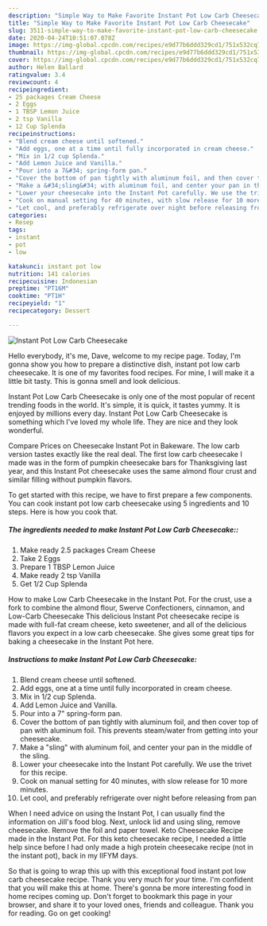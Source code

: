 ```yaml
---
description: "Simple Way to Make Favorite Instant Pot Low Carb Cheesecake"
title: "Simple Way to Make Favorite Instant Pot Low Carb Cheesecake"
slug: 3511-simple-way-to-make-favorite-instant-pot-low-carb-cheesecake
date: 2020-04-24T10:51:07.078Z
image: https://img-global.cpcdn.com/recipes/e9d77b6ddd329cd1/751x532cq70/instant-pot-low-carb-cheesecake-recipe-main-photo.jpg
thumbnail: https://img-global.cpcdn.com/recipes/e9d77b6ddd329cd1/751x532cq70/instant-pot-low-carb-cheesecake-recipe-main-photo.jpg
cover: https://img-global.cpcdn.com/recipes/e9d77b6ddd329cd1/751x532cq70/instant-pot-low-carb-cheesecake-recipe-main-photo.jpg
author: Helen Ballard
ratingvalue: 3.4
reviewcount: 4
recipeingredient:
- 25 packages Cream Cheese
- 2 Eggs
- 1 TBSP Lemon Juice
- 2 tsp Vanilla
- 12 Cup Splenda
recipeinstructions:
- "Blend cream cheese until softened."
- "Add eggs, one at a time until fully incorporated in cream cheese."
- "Mix in 1/2 cup Splenda."
- "Add Lemon Juice and Vanilla."
- "Pour into a 7&#34; spring-form pan."
- "Cover the bottom of pan tightly with aluminum foil, and then cover top of pan with aluminum foil. This prevents steam/water from getting into your cheesecake."
- "Make a &#34;sling&#34; with aluminum foil, and center your pan in the middle of the sling."
- "Lower your cheesecake into the Instant Pot carefully. We use the trivet for this recipe."
- "Cook on manual setting for 40 minutes, with slow release for 10 more minutes."
- "Let cool, and preferably refrigerate over night before releasing from pan"
categories:
- Resep
tags:
- instant
- pot
- low

katakunci: instant pot low
nutrition: 141 calories
recipecuisine: Indonesian
preptime: "PT16M"
cooktime: "PT1H"
recipeyield: "1"
recipecategory: Dessert

---
```



![Instant Pot Low Carb Cheesecake](https://img-global.cpcdn.com/recipes/e9d77b6ddd329cd1/751x532cq70/instant-pot-low-carb-cheesecake-recipe-main-photo.jpg)

Hello everybody, it's me, Dave, welcome to my recipe page. Today, I'm gonna show you how to prepare a distinctive dish, instant pot low carb cheesecake. It is one of my favorites food recipes. For mine, I will make it a little bit tasty. This is gonna smell and look delicious.

Instant Pot Low Carb Cheesecake is only one of the most popular of recent trending foods in the world. It's simple, it is quick, it tastes yummy. It is enjoyed by millions every day. Instant Pot Low Carb Cheesecake is something which I've loved my whole life. They are nice and they look wonderful.

Compare Prices on Cheesecake Instant Pot in Bakeware. The low carb version tastes exactly like the real deal. The first low carb cheesecake I made was in the form of pumpkin cheesecake bars for Thanksgiving last year, and this Instant Pot cheesecake uses the same almond flour crust and similar filling without pumpkin flavors.


To get started with this recipe, we have to first prepare a few components. You can cook instant pot low carb cheesecake using 5 ingredients and 10 steps. Here is how you cook that.

##### The ingredients needed to make Instant Pot Low Carb Cheesecake::

1. Make ready 2.5 packages Cream Cheese
1. Take 2 Eggs
1. Prepare 1 TBSP Lemon Juice
1. Make ready 2 tsp Vanilla
1. Get 1/2 Cup Splenda


How to make Low Carb Cheesecake in the Instant Pot. For the crust, use a fork to combine the almond flour, Swerve Confectioners, cinnamon, and Low-Carb Cheesecake This delicious Instant Pot cheesecake recipe is made with full-fat cream cheese, keto sweetener, and all of the delicious flavors you expect in a low carb cheesecake. She gives some great tips for baking a cheesecake in the Instant Pot here. 

##### Instructions to make Instant Pot Low Carb Cheesecake:

1. Blend cream cheese until softened.
1. Add eggs, one at a time until fully incorporated in cream cheese.
1. Mix in 1/2 cup Splenda.
1. Add Lemon Juice and Vanilla.
1. Pour into a 7&#34; spring-form pan.
1. Cover the bottom of pan tightly with aluminum foil, and then cover top of pan with aluminum foil. This prevents steam/water from getting into your cheesecake.
1. Make a &#34;sling&#34; with aluminum foil, and center your pan in the middle of the sling.
1. Lower your cheesecake into the Instant Pot carefully. We use the trivet for this recipe.
1. Cook on manual setting for 40 minutes, with slow release for 10 more minutes.
1. Let cool, and preferably refrigerate over night before releasing from pan


When I need advice on using the Instant Pot, I can usually find the information on Jill&#39;s food blog. Next, unlock lid and using sling, remove cheesecake. Remove the foil and paper towel. Keto Cheesecake Recipe made in the Instant Pot. For this keto cheesecake recipe, I needed a little help since before I had only made a high protein cheesecake recipe (not in the instant pot), back in my IIFYM days. 

So that is going to wrap this up with this exceptional food instant pot low carb cheesecake recipe. Thank you very much for your time. I'm confident that you will make this at home. There's gonna be more interesting food in home recipes coming up. Don't forget to bookmark this page in your browser, and share it to your loved ones, friends and colleague. Thank you for reading. Go on get cooking!
